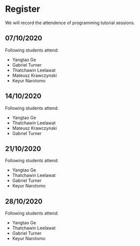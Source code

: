# Register
We will record the attendence of programming tutorial sessions.

## 07/10/2020
Following students attend:
* Yangtao Ge
* Gabriel Turner
* Thatchawin Leelawat
* Mateusz Krawczynski
* Keyur Narotomo

## 14/10/2020
Following students attend:
* Yangtao Ge
* Thatchawin Leelawat
* Mateusz Krawczynski
* Gabriel Turner

## 21/10/2020
Following students attend:
* Yangtao Ge
* Thatchawin Leelawat
* Gabriel Turner
* Keyur Narotomo

## 28/10/2020
Following students attend:
* Yangtao Ge
* Thatchawin Leelawat
* Gabriel Turner
* Keyur Narotomo
